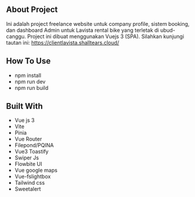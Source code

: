 ## About Project 

Ini adalah project freelance website untuk company profile, sistem booking, dan dashboard Admin untuk Lavista rental bike yang terletak di ubud-canggu. Project ini dibuat menggunakan Vuejs 3 (SPA).
Silahkan kunjungi tautan ini: https://clientlavista.shalltears.cloud/

## How To Use

- npm install
- npm run dev
- npm run build

## Built With

- Vue js 3
- Vite
- Pinia
- Vue Router
- Filepond/PQINA
- Vue3 Toastify
- Swiper Js
- Flowbite UI
- Vue google maps
- Vue-fslightbox
- Tailwind css
- Sweetalert
